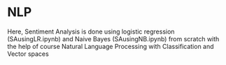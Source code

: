 # NLP

Here, Sentiment Analysis is done using logistic regression (SAusingLR.ipynb)  and Naive Bayes (SAusingNB.ipynb) from scratch with the help of course Natural Language Processing with Classification and Vector spaces 
